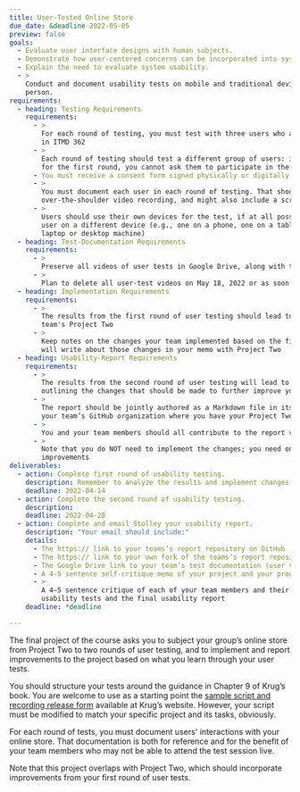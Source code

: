 ```yaml
---
title: User-Tested Online Store
due_date: &deadline 2022-05-05
preview: false
goals:
  - Evaluate user interface designs with human subjects.
  - Demonstrate how user-centered concerns can be incorporated into system development life cycles.
  - Explain the need to evaluate system usability.
  - >
    Conduct and document usability tests on mobile and traditional devices, either remotely or in
    person.
requirements:
  - heading: Testing Requirements
    requirements:
      - >
        For each round of testing, you must test with three users who are **not** currently enrolled
        in ITMD 362
      - >
        Each round of testing should test a different group of users: if someone was a test user
        for the first round, you cannot ask them to participate in the second round
      - You must receive a consent form signed physically or digitally by each of your test users
      - >
        You must document each user in each round of testing. That should include at least an
        over-the-shoulder video recording, and might also include a screen recording
      - >
        Users should use their own devices for the test, if at all possible. Strive to test each
        user on a different device (e.g., one on a phone, one on a tablet/touchscreen, one on a
        laptop or desktop machine)
  - heading: Test-Documentation Requirements
    requirements:
      - >
        Preserve all videos of user tests in Google Drive, along with the user consent forms
      - >
        Plan to delete all user-test videos on May 18, 2022 or as soon as possible after that date
  - heading: Implementation Requirements
    requirements:
      - >
        The results from the first round of user testing should lead to specific changes on your
        team's Project Two
      - >
        Keep notes on the changes your team implemented based on the first round of testing; you
        will write about those changes in your memo with Project Two
  - heading: Usability-Report Requirements
    requirements:
      - >
        The results from the second round of user testing will lead to a brief usability report,
        outlining the changes that should be made to further improve your online store
      - >
        The report should be jointly authored as a Markdown file in its own GitHub repository in
        your team’s GitHub organization where you have your Project Two repository
      - >
        You and your team members should all contribute to the report via pull requests
      - >
        Note that you do NOT need to implement the changes; you need only to report them as future
        improvements
deliverables:
  - action: Complete first round of usability testing.
    description: Remember to analyze the results and implement changes in your Project Two.
    deadline: 2022-04-14
  - action: Complete the second round of usability testing.
    description:
    deadline: 2022-04-28
  - action: Complete and email Stolley your usability report.
    description: "Your email should include:"
    details:
      - The https:// link to your teams’s report repository on GitHub
      - The https:// link to your own fork of the teams’s report repository on GitHub
      - The Google Drive link to your team’s test documentation (user videos and consent forms)
      - A 4-5 sentence self-critique memo of your project and your progress in class this semester
      - >
        A 4–5 sentence critique of each of your team members and their contributions to both the
        usability tests and the final usability report
    deadline: *deadline

---
```


The final project of the course asks you to subject your group’s online store from Project Two to
two rounds of user testing, and to implement and report improvements to the project based on what
you learn through your user tests.

You should structure your tests around the guidance in Chapter 9 of Krug’s book. You are welcome to
use as a starting point the [sample script and recording release
form](http://sensible.com/download-files/) available at Krug’s website. However, your script must be
modified to match your specific project and its tasks, obviously.

For each round of tests, you must document users' interactions with your online store. That
documentation is both for reference and for the benefit of your team members who may not be able to
attend the test session live.

Note that this project overlaps with Project Two, which should incorporate improvements from your
first round of user tests.

